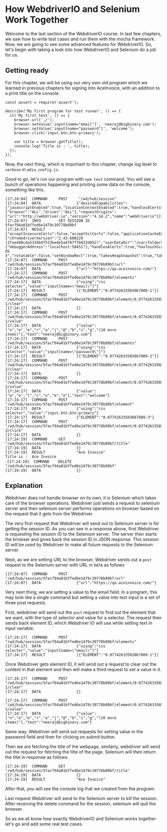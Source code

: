 # How WebdriverIO and Selenium Work Together

Welcome to the last section of the WebdriverIO course. In last few chapters, we saw how to write test cases and run them with the mocha framework. Now, we are going to see some advanced features for WebdriverIO. So, let's begin with taking a look into how WebdriverIO and Selenium do a job for us.

## Getting ready

For this chapter, we will be using our very own old program which we learned in previous chapters for signing into AceInvoice, with an addition to a print title on the console.

```
const assert = require('assert');

describe('My first program for test runner', () => {
  it('My first test', () => {
    browser.url('./');
    browser.setValue('input[name="email"]', 'neeraj@bigbinary.com');
    browser.setValue('input[name="password"]', 'welcome');
    browser.click('input.btn.btn-primary');

    var title = browser.getTitle();
    console.log('Title is : ', title);
  });
});
```

Now, the next thing, which is important to this chapter, change log level to `verbose` in `wdio.config.js`.

Good to go, let's run our program with `npm test` command. You will see a bunch of operations happening and printing some data on the console, something like this.

```
[17:24:04]  COMMAND     POST     "/wd/hub/session"
[17:24:04]  DATA                {"desiredCapabilities":{"javascriptEnabled":true,"locationContextEnabled":true,"handlesAlerts":true,"rotatable":true,"maxInstances":5,"browserName":"chrome","loggingPrefs":{"browser":"ALL","driver":"ALL"},"requestOrigins":{"url":"http://webdriver.io","version":"4.14.2","name":"webdriverio"}}}
[17:24:07]  INFO        SET SESSION ID 5facf94a01bffed6e1479c39778b89bf
[17:24:07]  RESULT              {"acceptInsecureCerts":false,"acceptSslCerts":false,"applicationCacheEnabled":false,"browserConnectionEnabled":false,"browserName":"chrome","chrome":{"chromedriverVersion":"2.43.600229 (3fae4d0cda5334b4f533bede5a4787f7b832d052)","userDataDir":"/var/folders/v6/_6sh53vn5gl3lct18w533gr80000gn/T/.org.chromium.Chromium.bWkuWC"},"cssSelectorsEnabled":true,"databaseEnabled":false,"goog:chromeOptions":{"debuggerAddress":"localhost:58451"},"handlesAlerts":true,"hasTouchScreen":false,"javascriptEnabled":true,"locationContextEnabled":true,"mobileEmulationEnabled":false,"nativeEvents":true,"networkConnectionEnabled":false,"pageLoadStrategy":"normal","platform":"Mac OS X","rotatable":false,"setWindowRect":true,"takesHeapSnapshot":true,"takesScreenshot":true,"unexpectedAlertBehaviour":"","version":"72.0.3626.121","webStorageEnabled":true,"webdriver.remote.sessionid":"5facf94a01bffed6e1479c39778b89bf"}
[17:24:07]  COMMAND     POST     "/wd/hub/session/5facf94a01bffed6e1479c39778b89bf/url"
[17:24:07]  DATA                {"url":"https://qa.aceinvoice.com/"}
[17:24:17]  COMMAND     POST     "/wd/hub/session/5facf94a01bffed6e1479c39778b89bf/elements"
[17:24:17]  DATA                {"using":"css selector","value":"input[name=\"email\"]"}
[17:24:17]  RESULT              [{"ELEMENT":"0.07742633503067009-1"}]
[17:24:17]  COMMAND     POST     "/wd/hub/session/5facf94a01bffed6e1479c39778b89bf/element/0.07742633503067009-1/clear"
[17:24:17]  DATA                {}
[17:24:17]  COMMAND     POST     "/wd/hub/session/5facf94a01bffed6e1479c39778b89bf/element/0.07742633503067009-1/value"
[17:24:17]  DATA                {"value":["n","e","e","r","a","j","@","b","i","g","(10 more items)"],"text":"neeraj@bigbinary.com"}
[17:24:17]  COMMAND     POST     "/wd/hub/session/5facf94a01bffed6e1479c39778b89bf/elements"
[17:24:17]  DATA                {"using":"css selector","value":"input[name=\"password\"]"}
[17:24:17]  RESULT              [{"ELEMENT":"0.07742633503067009-2"}]
[17:24:17]  COMMAND     POST     "/wd/hub/session/5facf94a01bffed6e1479c39778b89bf/element/0.07742633503067009-2/clear"
[17:24:17]  DATA                {}
[17:24:17]  COMMAND     POST     "/wd/hub/session/5facf94a01bffed6e1479c39778b89bf/element/0.07742633503067009-2/value"
[17:24:17]  DATA                {"value":["w","e","l","c","o","m","e"],"text":"welcome"}
[17:24:17]  COMMAND     POST     "/wd/hub/session/5facf94a01bffed6e1479c39778b89bf/element"
[17:24:17]  DATA                {"using":"css selector","value":"input.btn.btn-primary"}
[17:24:17]  RESULT              {"ELEMENT":"0.07742633503067009-3"}
[17:24:17]  COMMAND     POST     "/wd/hub/session/5facf94a01bffed6e1479c39778b89bf/element/0.07742633503067009-3/click"
[17:24:17]  DATA                {}
[17:24:19]  COMMAND     GET      "/wd/hub/session/5facf94a01bffed6e1479c39778b89bf/title"
[17:24:19]  DATA                {}
[17:24:19]  RESULT              "Ace Invoice"
Title is :  Ace Invoice
․[17:24:19]  COMMAND    DELETE   "/wd/hub/session/5facf94a01bffed6e1479c39778b89bf"
[17:24:19]  DATA                {}
```

## Explanation

Webdriver does not handle browser on its own, it is Selenium which takes care of the browser operations. Webdriver just sends a request to selenium server and then selenium server performs operations on browser based on the request that it gets from the Webdriver.

The very first request that Webdriver will send out to Selenium server is for getting the session ID. As you can see in a response above, first Webdriver is requesting the session ID to the Selenium server. The server then starts the browser and gives back the session ID in JSON response. This session ID will be used by Webdriver to make all future requests to the Selenium server.

Next, as we are setting URL to the browser, Webdriver sends out a `post` request to the Selenium server with URL in `DATA` as follows

```
[17:24:07]  COMMAND     POST    "/wd/hub/session/5facf94a01bffed6e1479c39778b89bf/url"
[17:24:07]  DATA                {"url":"https://qa.aceinvoice.com/"}
```

Very next thing, we are setting a value to the email field. In a program, this may look like a single command but setting a value into text input is a set of three post requests.

First, webdriver will send out the `post` request to find out the element that we want, with the type of selector and value for a selector. The request then sends back element ID, which Webdriver IO will use while setting text in input variable.

```
[17:24:17]  COMMAND     POST    "/wd/hub/session/5facf94a01bffed6e1479c39778b89bf/elements"
[17:24:17]  DATA                {"using":"css selector","value":"input[name=\"email\"]"}
[17:24:17]  RESULT              [{"ELEMENT":"0.07742633503067009-1"}]
```

Once Webdriver gets element ID, it will send out a request to clear out the content in that element and then will make a third request to set a value in it.

```
[17:24:17]  COMMAND     POST     "/wd/hub/session/5facf94a01bffed6e1479c39778b89bf/element/0.07742633503067009-1/clear"
[17:24:17]  DATA                {}
```

```
[17:24:17]  COMMAND     POST     "/wd/hub/session/5facf94a01bffed6e1479c39778b89bf/element/0.07742633503067009-1/value"
[17:24:17]  DATA                {"value":["n","e","e","r","a","j","@","b","i","g","(10 more items)"],"text":"neeraj@bigbinary.com"}
```

Same way, Webdriver will send out requests for setting value in the password field and then for clicking on submit button.

Then we are fetching the title of the webpage, similarly, webdriver will send out the request for fetching the title of the page. Selenium will then return the title in response as follows.

```
[17:24:19]  COMMAND     GET      "/wd/hub/session/5facf94a01bffed6e1479c39778b89bf/title"
[17:24:19]  DATA                {}
[17:24:19]  RESULT              "Ace Invoice"
```

After that, you will see the console log that we created from the program.

Last request Webdriver will send to the Selenium server to kill the session. After receiving the delete command for the session, selenium will quit the browser.

So as we all know how exactly WebdriverIO and Selenium works together let's go and add some real test cases.
